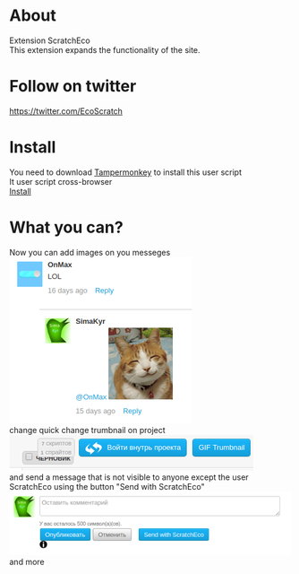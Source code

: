 # About
Extension ScratchEco<br/>
This extension expands the functionality of the site.
# Follow on twitter
https://twitter.com/EcoScratch
# Install
You need to download [Tampermonkey](https://tampermonkey.net/) to install this user script<br/>
It user script cross-browser<br/>
[Install](https://github.com/SimaKyr/scratchEco/raw/master/scratchEco.user.js)
# What you can?
Now you can add images on you messeges<br/>
![Example1](https://github.com/SimaKyr/scratchEco/blob/master/screnshots/2.png?raw=true)<br/>
change quick change trumbnail on project<br/>
![Example2](https://github.com/SimaKyr/scratchEco/blob/master/screnshots/3.png?raw=true)<br/>
and send a message that is not visible to anyone except the user ScratchEco using the button "Send with ScratchEco"<br/>
![Example3](https://github.com/SimaKyr/scratchEco/blob/master/screnshots/1.png?raw=true)<br/>
and more
